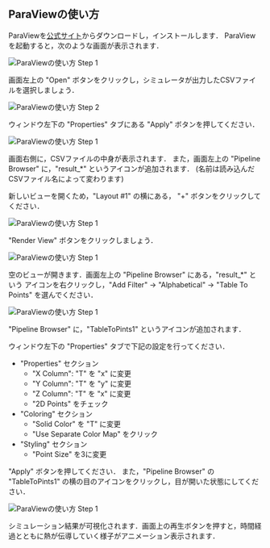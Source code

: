 ## ParaViewの使い方

ParaViewを[公式サイト](https://www.paraview.org/download/)からダウンロードし，インストールします．
ParaViewを起動すると，次のような画面が表示されます．

![ParaViewの使い方 Step 1](img/paraview_step1.png)

画面左上の "Open" ボタンをクリックし，シミュレータが出力したCSVファイルを選択しましょう．

![ParaViewの使い方 Step 2](img/paraview_step2.png)

ウィンドウ左下の "Properties" タブにある "Apply" ボタンを押してください．

![ParaViewの使い方 Step 1](img/paraview_step3.png)

画面右側に，CSVファイルの中身が表示されます．
また，画面左上の "Pipeline Browser" に，"result_*" というアイコンが追加されます． (名前は読み込んだCSVファイル名によって変わります)

新しいビューを開くため，"Layout #1" の横にある， "+" ボタンをクリックしてください．

![ParaViewの使い方 Step 1](img/paraview_step5.png)

"Render View" ボタンをクリックしましょう．

![ParaViewの使い方 Step 1](img/paraview_step6.png)

空のビューが開きます．画面左上の "Pipeline Browser" にある，"result_*" という
アイコンを右クリックし，"Add Filter" -> "Alphabetical" -> "Table To Points" を選んでください．

![ParaViewの使い方 Step 1](img/paraview_step7.png)

"Pipeline Browser" に，"TableToPints1" というアイコンが追加されます．

ウィンドウ左下の "Properties" タブで下記の設定を行ってください．

- "Properties" セクション
    - "X Column": "T" を "x" に変更
    - "Y Column": "T" を "y" に変更
    - "Z Column": "T" を "x" に変更
    - "2D Points" をチェック
- "Coloring" セクション
    - "Solid Color" を "T" に変更
    - "Use Separate Color Map" をクリック
- "Styling" セクション
    - "Point Size" を3に変更

"Apply" ボタンを押してください．
また，"Pipeline Browser" の "TableToPints1" の横の目のアイコンをクリックし，目が開いた状態にしてください．

![ParaViewの使い方 Step 1](img/paraview_step8.png)

シミュレーション結果が可視化されます．画面上の再生ボタンを押すと，時間経過とともに熱が伝導していく様子がアニメーション表示されます．
